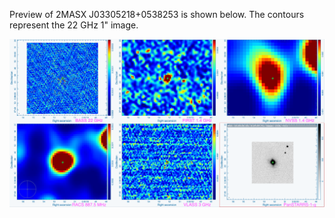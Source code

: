 Preview of 2MASX J03305218+0538253 is shown below. The contours represent the 22 GHz 1" image. 

![2MASXJ03305218+0538253.png](2MASXJ03305218+0538253.png "2MASXJ03305218+0538253")

